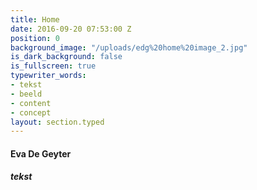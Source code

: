 ```yaml
---
title: Home
date: 2016-09-20 07:53:00 Z
position: 0
background_image: "/uploads/edg%20home%20image_2.jpg"
is_dark_background: false
is_fullscreen: true
typewriter_words:
- tekst
- beeld
- content
- concept
layout: section.typed
---
```


#### Eva De Geyter

##### <span id="typed">tekst</span>